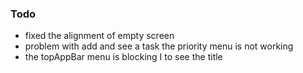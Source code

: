 ### Todo
- fixed the alignment of empty screen
- problem with add and see a task the priority menu is not working
- the topAppBar menu is blocking I to see the title
